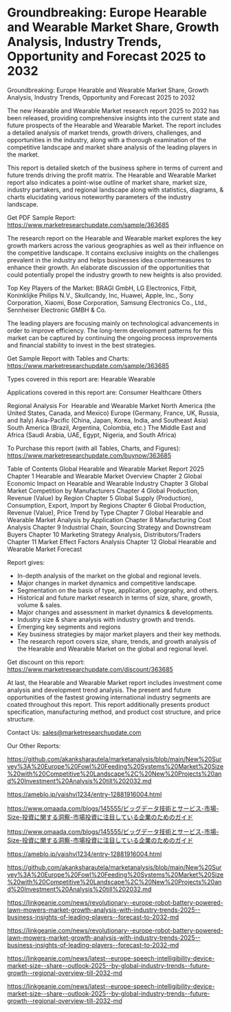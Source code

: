 # Groundbreaking: Europe Hearable and Wearable Market Share, Growth Analysis, Industry Trends, Opportunity and Forecast 2025 to 2032

Groundbreaking: Europe Hearable and Wearable Market Share, Growth Analysis, Industry Trends, Opportunity and Forecast 2025 to 2032

The new Hearable and Wearable Market research report 2025 to 2032 has been released, providing comprehensive insights into the current state and future prospects of the Hearable and Wearable Market. The report includes a detailed analysis of market trends, growth drivers, challenges, and opportunities in the industry, along with a thorough examination of the competitive landscape and market share analysis of the leading players in the market.

This report is detailed sketch of the business sphere in terms of current and future trends driving the profit matrix. The Hearable and Wearable Market report also indicates a point-wise outline of market share, market size, industry partakers, and regional landscape along with statistics, diagrams, & charts elucidating various noteworthy parameters of the industry landscape.

Get PDF Sample Report: https://www.marketresearchupdate.com/sample/363685

The research report on the Hearable and Wearable market explores the key growth markers across the various geographies as well as their influence on the competitive landscape. It contains exclusive insights on the challenges prevalent in the industry and helps businesses idea countermeasures to enhance their growth. An elaborate discussion of the opportunities that could potentially propel the industry growth to new heights is also provided.

Top Key Players of the Market:
BRAGI GmbH, LG Electronics, Fitbit, Koninklijke Philips N.V., Skullcandy, Inc, Huawei, Apple, Inc., Sony Corporation, Xiaomi, Bose Corporation, Samsung Electronics Co., Ltd., Sennheiser Electronic GMBH & Co.


The leading players are focusing mainly on technological advancements in order to improve efficiency. The long-term development patterns for this market can be captured by continuing the ongoing process improvements and financial stability to invest in the best strategies.

Get Sample Report with Tables and Charts: https://www.marketresearchupdate.com/sample/363685

Types covered in this report are:
Hearable
Wearable


Applications covered in this report are:
Consumer
Healthcare
Others


Regional Analysis For  Hearable and Wearable Market
North America (the United States, Canada, and Mexico)
Europe (Germany, France, UK, Russia, and Italy)
Asia-Pacific (China, Japan, Korea, India, and Southeast Asia)
South America (Brazil, Argentina, Colombia, etc.)
The Middle East and Africa (Saudi Arabia, UAE, Egypt, Nigeria, and South Africa)

To Purchase this report (with all Tables, Charts, and Figures): https://www.marketresearchupdate.com/buynow/363685

Table of Contents
Global Hearable and Wearable Market Report 2025
Chapter 1 Hearable and Wearable Market Overview
Chapter 2 Global Economic Impact on Hearable and Wearable Industry
Chapter 3 Global Market Competition by Manufacturers
Chapter 4 Global Production, Revenue (Value) by Region
Chapter 5 Global Supply (Production), Consumption, Export, Import by Regions
Chapter 6 Global Production, Revenue (Value), Price Trend by Type
Chapter 7 Global Hearable and Wearable Market Analysis by Application
Chapter 8 Manufacturing Cost Analysis
Chapter 9 Industrial Chain, Sourcing Strategy and Downstream Buyers
Chapter 10 Marketing Strategy Analysis, Distributors/Traders
Chapter 11 Market Effect Factors Analysis
Chapter 12 Global Hearable and Wearable Market Forecast

Report gives:

- In-depth analysis of the market on the global and regional levels.
- Major changes in market dynamics and competitive landscape.
- Segmentation on the basis of type, application, geography, and others.
- Historical and future market research in terms of size, share, growth, volume & sales.
- Major changes and assessment in market dynamics & developments.
- Industry size & share analysis with industry growth and trends.
- Emerging key segments and regions
- Key business strategies by major market players and their key methods.
- The research report covers size, share, trends, and growth analysis of the Hearable and Wearable Market on the global and regional level.

Get discount on this report: https://www.marketresearchupdate.com/discount/363685

At last, the Hearable and Wearable Market report includes investment come analysis and development trend analysis. The present and future opportunities of the fastest growing international industry segments are coated throughout this report. This report additionally presents product specification, manufacturing method, and product cost structure, and price structure.

Contact Us:
sales@marketresearchupdate.com

Our Other Reports:

https://github.com/akanksharautela/marketanalysis/blob/main/New%20Survey%3A%20Europe%20Fowl%20Feeding%20Systems%20Market%20Size%20with%20Competitive%20Landscape%2C%20New%20Projects%20and%20Investment%20Analysis%20till%202032.md

https://ameblo.jp/vaishvi1234/entry-12881916004.html

https://www.omaada.com/blogs/145555/ビッグデータ技術とサービス-市場-Size-投資に関する洞察-市場投資に注目している企業のためのガイド

https://www.omaada.com/blogs/145555/ビッグデータ技術とサービス-市場-Size-投資に関する洞察-市場投資に注目している企業のためのガイド

https://ameblo.jp/vaishvi1234/entry-12881916004.html

https://github.com/akanksharautela/marketanalysis/blob/main/New%20Survey%3A%20Europe%20Fowl%20Feeding%20Systems%20Market%20Size%20with%20Competitive%20Landscape%2C%20New%20Projects%20and%20Investment%20Analysis%20till%202032.md

https://linkgeanie.com/news/revolutionary--europe-robot-battery-powered-lawn-mowers-market-growth-analysis-with-industry-trends-2025--business-insights-of-leading-players--forecast-to-2032-md

https://linkgeanie.com/news/revolutionary--europe-robot-battery-powered-lawn-mowers-market-growth-analysis-with-industry-trends-2025--business-insights-of-leading-players--forecast-to-2032-md

https://linkgeanie.com/news/latest--europe-speech-intelligibility-device-market-size--share--outlook-2025--by-global-industry-trends--future-growth--regional-overview-till-2032-md

https://linkgeanie.com/news/latest--europe-speech-intelligibility-device-market-size--share--outlook-2025--by-global-industry-trends--future-growth--regional-overview-till-2032-md
